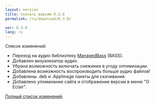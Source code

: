 ```yaml
---
layout: version
title: Скачать версию 0.3.0
permalink: /ru/download/0.3.0/

ver: 0.3.0
lang: ru
---
```


Список изменений:

- Переход на аудио библиотеку [ManagedBass](https://github.com/ManagedBass/ManagedBass) (BASS).
- Добавлен визуализатор аудио.
- Убрана возможность включать снежинки в угоду оптимизации.
- Добавлена возможность воспроизводить больше аудио файлов!
- Добавлены .deb и .AppImage пакеты для скачивания.
- Добавлено упоминание сайта и отображение версии в меню "О Eclair".

[Полный список изменений](https://github.com/NonExistPlayer/EclairPlayer/compare/v0.2.1...v0.3.0).